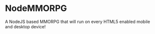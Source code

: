 NodeMMORPG
==========

A NodeJS based MMORPG that will run on every HTML5 enabled mobile and desktop device!
